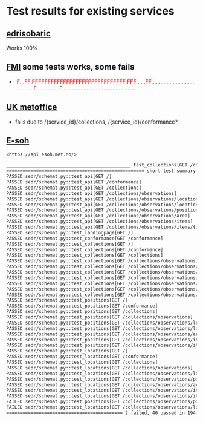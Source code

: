 # Test results for existing services

## [edrisobaric](https://edrisobaric.k8s.met.no)

Works 100%

## [FMI](https://opendata.fmi.fi/edr/) some tests works, some fails
  - <span style="color:green">.</span><span style="color:red">F</span><span style="color:green">...</span><span style="color:red">FF<span style="color:green">.</span><span style="color:red">FFFFFFFFFFFFFFFFFFFFFFFFFFFFFF<span style="color:green">.</span><span style="color:red">FFF<span style="color:green">......</span><span style="color:red">FF<span style="color:green">.........................................</span>F<span style="color:green">...............F<span style="color:green">................................................</span>

## [UK metoffice](https://labs.metoffice.gov.uk/edr)
  - fails due to /{service_id}/collections, /{service_id}/conformance?

## [E-soh](https://esoh.met.no/)
    <https://api.esoh.met.no/>

```bash
______________________________________________ test_collections[GET /collections] ______________________________________________
=================================================== short test summary info ====================================================
PASSED sedr/schemat.py::test_api[GET /]
PASSED sedr/schemat.py::test_api[GET /conformance]
PASSED sedr/schemat.py::test_api[GET /collections]
PASSED sedr/schemat.py::test_api[GET /collections/observations]
PASSED sedr/schemat.py::test_api[GET /collections/observations/locations]
PASSED sedr/schemat.py::test_api[GET /collections/observations/locations/{location_id}]
PASSED sedr/schemat.py::test_api[GET /collections/observations/position]
PASSED sedr/schemat.py::test_api[GET /collections/observations/area]
PASSED sedr/schemat.py::test_api[GET /collections/observations/items]
PASSED sedr/schemat.py::test_api[GET /collections/observations/items/{item_id}]
PASSED sedr/schemat.py::test_landingpage[GET /]
PASSED sedr/schemat.py::test_conformance[GET /conformance]
PASSED sedr/schemat.py::test_collections[GET /]
PASSED sedr/schemat.py::test_collections[GET /conformance]
PASSED sedr/schemat.py::test_collections[GET /collections]
PASSED sedr/schemat.py::test_collections[GET /collections/observations]
PASSED sedr/schemat.py::test_collections[GET /collections/observations/locations]
PASSED sedr/schemat.py::test_collections[GET /collections/observations/locations/{location_id}]
PASSED sedr/schemat.py::test_collections[GET /collections/observations/position]
PASSED sedr/schemat.py::test_collections[GET /collections/observations/area]
PASSED sedr/schemat.py::test_collections[GET /collections/observations/items]
PASSED sedr/schemat.py::test_collections[GET /collections/observations/items/{item_id}]
PASSED sedr/schemat.py::test_positions[GET /]
PASSED sedr/schemat.py::test_positions[GET /conformance]
PASSED sedr/schemat.py::test_positions[GET /collections]
PASSED sedr/schemat.py::test_positions[GET /collections/observations]
PASSED sedr/schemat.py::test_positions[GET /collections/observations/locations]
PASSED sedr/schemat.py::test_positions[GET /collections/observations/locations/{location_id}]
PASSED sedr/schemat.py::test_positions[GET /collections/observations/area]
PASSED sedr/schemat.py::test_positions[GET /collections/observations/items]
PASSED sedr/schemat.py::test_positions[GET /collections/observations/items/{item_id}]
PASSED sedr/schemat.py::test_locations[GET /]
PASSED sedr/schemat.py::test_locations[GET /conformance]
PASSED sedr/schemat.py::test_locations[GET /collections]
PASSED sedr/schemat.py::test_locations[GET /collections/observations]
PASSED sedr/schemat.py::test_locations[GET /collections/observations/locations/{location_id}]
PASSED sedr/schemat.py::test_locations[GET /collections/observations/position]
PASSED sedr/schemat.py::test_locations[GET /collections/observations/area]
PASSED sedr/schemat.py::test_locations[GET /collections/observations/items]
PASSED sedr/schemat.py::test_locations[GET /collections/observations/items/{item_id}]
FAILED sedr/schemat.py::test_positions[GET /collections/observations/position] - ExceptionGroup: Hypothesis found 5 distinct failures in explicit examples. (5 sub-exceptions)
FAILED sedr/schemat.py::test_locations[GET /collections/observations/locations] - ExceptionGroup: Hypothesis found 5 distinct failures in explicit examples. (5 sub-exceptions)
=========================================== 2 failed, 40 passed in 194.46s (0:03:14) ===========================================
```
